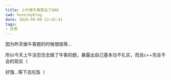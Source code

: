 ```yaml
---
title: 上午做牛客题去了QAQ
cwd: hexo/myblog
date: 2020-09-09 13:42:41
tags:
- 日常
---
```


因为昨天做牛客题的时候很屈辱...

所以今天上午没忍住去做了牛客的题，暴露出自己基本功不扎实，而且c++完全不会的现实（

好饿...等下去吃饭（

